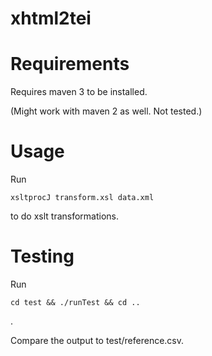 # xhtml2tei

Requirements
====

Requires maven 3 to be installed.

(Might work with maven 2 as well. Not tested.)

Usage
====

Run 
```
xsltprocJ transform.xsl data.xml
```
to do xslt transformations.

Testing
====

Run 
```
cd test && ./runTest && cd ..
```
.

Compare the output to test/reference.csv.



